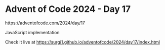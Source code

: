 # Advent of Code 2024 - Day 17

https://adventofcode.com/2024/day/17

JavaScript implementation

Check it live at https://surgi1.github.io/adventofcode/2024/day17/index.html